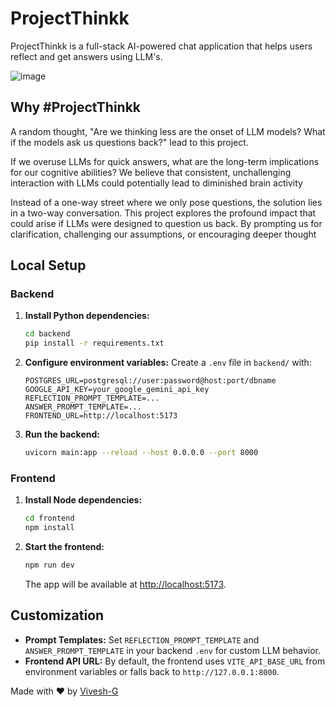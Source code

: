 # ProjectThinkk

ProjectThinkk is a full-stack AI-powered chat application that helps users reflect and get answers using LLM's.

![image](https://github.com/user-attachments/assets/2b4de39c-4a17-4ca9-80ae-d8e1377496bf)

## Why #ProjectThinkk

A random thought, "Are we thinking less are the onset of LLM models? What if the models ask us questions back?" lead to this project.

If we overuse LLMs for quick answers, what are the long-term implications for our cognitive abilities? We believe that consistent, unchallenging interaction with LLMs could potentially lead to diminished brain activity

Instead of a one-way street where we only pose questions, the solution lies in a two-way conversation. This project explores the profound impact that could arise if LLMs were designed to question us back. By prompting us for clarification, challenging our assumptions, or encouraging deeper thought

## Local Setup
### Backend

1. **Install Python dependencies:**
   ```sh
   cd backend
   pip install -r requirements.txt
   ```

2. **Configure environment variables:**
   Create a `.env` file in `backend/` with:
   ```
   POSTGRES_URL=postgresql://user:password@host:port/dbname
   GOOGLE_API_KEY=your_google_gemini_api_key
   REFLECTION_PROMPT_TEMPLATE=...
   ANSWER_PROMPT_TEMPLATE=...
   FRONTEND_URL=http://localhost:5173
   ```

3. **Run the backend:**
   ```sh
   uvicorn main:app --reload --host 0.0.0.0 --port 8000
   ```

### Frontend

1. **Install Node dependencies:**
   ```sh
   cd frontend
   npm install
   ```

2. **Start the frontend:**
   ```sh
   npm run dev
   ```
   The app will be available at [http://localhost:5173](http://localhost:5173).

## Customization

- **Prompt Templates:** Set `REFLECTION_PROMPT_TEMPLATE` and `ANSWER_PROMPT_TEMPLATE` in your backend `.env` for custom LLM behavior.
- **Frontend API URL:** By default, the frontend uses `VITE_API_BASE_URL` from environment variables or falls back to `http://127.0.0.1:8000`.

Made with ❤️ by [Vivesh-G](https://github.com/Vivesh-G)
